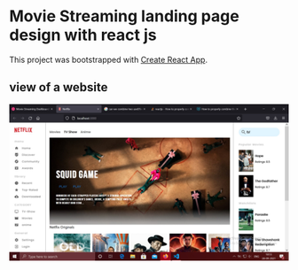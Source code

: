 # Movie Streaming landing page design with react js 

This project was bootstrapped with [Create React App](https://github.com/facebook/create-react-app).

## view of a website
![](screenShot.jpg)



